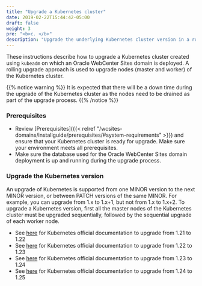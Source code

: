 ```yaml
---
title: "Upgrade a Kubernetes cluster"
date: 2019-02-22T15:44:42-05:00
draft: false
weight: 3
pre: "<b>c. </b>"
description: "Upgrade the underlying Kubernetes cluster version in a running Oracle WebCenter Sites Kubernetes environment."
---
```


These instructions describe how to upgrade a Kubernetes cluster created using `kubeadm` on which an Oracle WebCenter Sites domain is deployed. A rolling upgrade approach is used to upgrade nodes (master and worker) of the Kubernetes cluster.

{{% notice warning  %}}
It is expected that there will be a down time during the upgrade of the Kubernetes cluster as the nodes need to be drained as part of the upgrade process.
{{% /notice %}}

### Prerequisites

* Review [Prerequisites]({{< relref "/wcsites-domains/installguide/prerequisites/#system-requirements" >}}) and ensure that your Kubernetes cluster is ready for upgrade. Make sure your environment meets all prerequisites.
* Make sure the database used for the Oracle WebCenter Sites domain deployment is up and running during the upgrade process.

### Upgrade the Kubernetes version
 An upgrade of Kubernetes is supported from one MINOR version to the next MINOR version, or between PATCH versions of the same MINOR.
 For example, you can upgrade from 1.x to 1.x+1, but not from 1.x to 1.x+2.
 To upgrade a Kubernetes version, first all the master nodes of the Kubernetes cluster must be  upgraded sequentially, followed by the sequential upgrade of each worker node.

*  See [here](https://v1-22.docs.kubernetes.io/docs/tasks/administer-cluster/kubeadm/kubeadm-upgrade/) for Kubernetes official documentation to upgrade from 1.21 to 1.22
*  See [here](https://v1-23.docs.kubernetes.io/docs/tasks/administer-cluster/kubeadm/kubeadm-upgrade/) for Kubernetes official documentation to upgrade from 1.22 to 1.23
*  See [here](https://v1-24.docs.kubernetes.io/docs/tasks/administer-cluster/kubeadm/kubeadm-upgrade/) for Kubernetes official documentation to upgrade from 1.23 to 1.24
*  See [here](https://v1-25.docs.kubernetes.io/docs/tasks/administer-cluster/kubeadm/kubeadm-upgrade/) for Kubernetes official documentation to upgrade from 1.24 to 1.25
